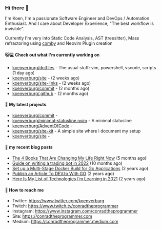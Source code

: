 ### Hi there 👋

I'm Koen, I'm a passionate Software Engineer and DevOps / Automation Enthusiast. And I care about Developer Experience, "The best workflow is invisible".

Currently I'm very into Static Code Analysis, AST (treesitter), Mass refractoring using [comby](https://comby.dev) and Neovim Plugin creation

#### 🐱💻  Check out what I'm currently working on

- [koenverburg/dotfiles](https://github.com/koenverburg/dotfiles) - The usual stuff: vim, powershell, vscode, scripts (1 day ago)
- [koenverburg/site](https://github.com/koenverburg/site) -  (2 weeks ago)
- [koenverburg/site-links](https://github.com/koenverburg/site-links) -  (2 weeks ago)
- [koenverburg/commit](https://github.com/koenverburg/commit) -  (2 months ago)
- [koenverburg/.github](https://github.com/koenverburg/.github) -  (2 months ago)

#### 👀 My latest projects

- [koenverburg/commit](https://github.com/koenverburg/commit) - 
- [koenverburg/minimal-statusline.nvim](https://github.com/koenverburg/minimal-statusline.nvim) - A minimal statusline
- [koenverburg/AdventOfCode](https://github.com/koenverburg/AdventOfCode) - 
- [koenverburg/site-kit](https://github.com/koenverburg/site-kit) - A simple site where I document my setup
- [koenverburg/site](https://github.com/koenverburg/site) - 

#### 📜 my recent blog posts

- [The 4 Books That Are Changing My Life Right Now](https://conradtheprogrammer.medium.com/the-4-books-that-are-changing-my-life-right-now-af4e6a793678?source=rss-405b29f48feb------2) (5 months ago)
- [Guide on writing a trading bot in 2022](https://conradtheprogrammer.medium.com/guide-on-writing-a-trading-bot-in-2022-56051df4e0ef?source=rss-405b29f48feb------2) (10 months ago)
- [Set up a Multi-Stage Docker Build for Go Applications](https://medium.com/codex/set-up-a-multi-stage-docker-build-for-go-applications-a37113791b4f?source=rss-405b29f48feb------2) (2 years ago)
- [Publish an Article To DEV.to With GO](https://conradtheprogrammer.medium.com/publish-an-article-to-dev-to-with-go-48f5f8a64aa6?source=rss-405b29f48feb------2) (2 years ago)
- [Here Is My List of Technologies I’m Learning in 2021](https://medium.com/codex/here-is-my-list-of-technologies-im-learning-in-2021-e1aa6041ceac?source=rss-405b29f48feb------2) (2 years ago)

#### 📨 How to reach me

- Twitter: https://www.twitter.com/koenverburg
- Twitch: https://www.twitch.tv/conradtheprogrammer
- Instagram: https://www.instagram.com/conradtheprogrammer
- Site: https://conradtheprogrammer.com
- Medium: https://conradtheprogrammer.medium.com
